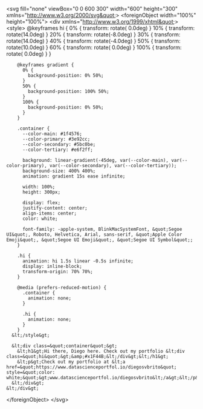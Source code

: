 &lt;svg fill=&quot;none&quot; viewBox=&quot;0 0 600 300&quot; width=&quot;600&quot; height=&quot;300&quot; xmlns=&quot;http://www.w3.org/2000/svg&quot;&gt;
  &lt;foreignObject width=&quot;100%&quot; height=&quot;100%&quot;&gt;
    &lt;div xmlns=&quot;http://www.w3.org/1999/xhtml&quot;&gt;
      &lt;style&gt;
        @keyframes hi  {
            0% { transform: rotate( 0.0deg) }
           10% { transform: rotate(14.0deg) }
           20% { transform: rotate(-8.0deg) }
           30% { transform: rotate(14.0deg) }
           40% { transform: rotate(-4.0deg) }
           50% { transform: rotate(10.0deg) }
           60% { transform: rotate( 0.0deg) }
          100% { transform: rotate( 0.0deg) }
        }

        @keyframes gradient {
          0% {
            background-position: 0% 50%;
          }
          50% {
            background-position: 100% 50%;
          }
          100% {
            background-position: 0% 50%;
          }
        }

        .container {
          --color-main: #1f4576;
          --color-primary: #3e92cc;
          --color-secondary: #5bc0be;
          --color-tertiary: #e6f2ff;

          background: linear-gradient(-45deg, var(--color-main), var(--color-primary), var(--color-secondary), var(--color-tertiary));
          background-size: 400% 400%;
          animation: gradient 15s ease infinite;

          width: 100%;
          height: 300px;

          display: flex;
          justify-content: center;
          align-items: center;
          color: white;

          font-family: -apple-system, BlinkMacSystemFont, &quot;Segoe UI&quot;, Roboto, Helvetica, Arial, sans-serif, &quot;Apple Color Emoji&quot;, &quot;Segoe UI Emoji&quot;, &quot;Segoe UI Symbol&quot;;
        }

        .hi {
          animation: hi 1.5s linear -0.5s infinite;
          display: inline-block;
          transform-origin: 70% 70%;
        }

        @media (prefers-reduced-motion) {
          .container {
            animation: none;
          }

          .hi {
            animation: none;
          }
        }
      &lt;/style&gt;

      &lt;div class=&quot;container&quot;&gt;
        &lt;h1&gt;Hi there, Diego here. Check out my portfolio &lt;div class=&quot;hi&quot;&gt;&amp;#x1F44B;&lt;/div&gt;&lt;/h1&gt;
        &lt;p&gt;Check out my portfolio at &lt;a href=&quot;https://www.datascienceportfol.io/diegosvbrito&quot; style=&quot;color: white;&quot;&gt;www.datascienceportfol.io/diegosvbrito&lt;/a&gt;&lt;/p&gt;
      &lt;/div&gt;
    &lt;/div&gt;
  &lt;/foreignObject&gt;
&lt;/svg&gt;
